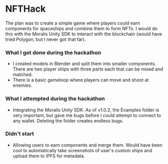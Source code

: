 # NFTHack

The plan was to create a simple game where players could earn components for spaceships and combine them to form NFTs. I would do this with the Moralis Unity SDK to interact with the blockchain (would have tried Polygon, but I never got that far).

### What I got done during the hackathon

* I created models in Blender and split them into smaller components. There are two player ships with three parts each that can be mixed and matched.
* There is a basic gameloop where players can move and shoot at enemies.

### What I attempted during the hackathon

* Integrating the Moralis Unity SDK. As of v1.0.2, the Examples folder is very important, but gave me bugs before I could attempt to connect to any wallet. Deleting the folder creates endless bugs.

### Didn't start

* Allowing users to earn components and merge them. Would have been cool to automatically take screenshots of user's custom ships and upload them to IPFS for metadata.
